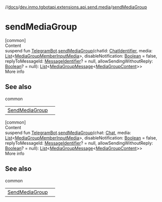 //[docs](../../index.md)/[dev.inmo.tgbotapi.extensions.api.send.media](index.md)/[sendMediaGroup](send-media-group.md)



# sendMediaGroup  
[common]  
Content  
suspend fun [TelegramBot](../dev.inmo.tgbotapi.bot/index.md#%5Bdev.inmo.tgbotapi.bot%2FTelegramBot%2F%2F%2FPointingToDeclaration%2F%5D%2FClasslikes%2F625018081).[sendMediaGroup](send-media-group.md)(chatId: [ChatIdentifier](../dev.inmo.tgbotapi.types/-chat-identifier/index.md), media: [List](https://kotlinlang.org/api/latest/jvm/stdlib/kotlin.collections/-list/index.html)<[MediaGroupMemberInputMedia](../dev.inmo.tgbotapi.types.InputMedia/-media-group-member-input-media/index.md)>, disableNotification: [Boolean](https://kotlinlang.org/api/latest/jvm/stdlib/kotlin/-boolean/index.html) = false, replyToMessageId: [MessageIdentifier](../dev.inmo.tgbotapi.types/index.md#%5Bdev.inmo.tgbotapi.types%2FMessageIdentifier%2F%2F%2FPointingToDeclaration%2F%5D%2FClasslikes%2F625018081)? = null, allowSendingWithoutReply: [Boolean](https://kotlinlang.org/api/latest/jvm/stdlib/kotlin/-boolean/index.html)? = null): [List](https://kotlinlang.org/api/latest/jvm/stdlib/kotlin.collections/-list/index.html)<[MediaGroupMessage](../dev.inmo.tgbotapi.types.message.abstracts/-media-group-message/index.md)<[MediaGroupContent](../dev.inmo.tgbotapi.types.message.content.abstracts/-media-group-content/index.md)>>  
More info  


## See also  
  
common  
  
| | |
|---|---|
| <a name="dev.inmo.tgbotapi.extensions.api.send.media//sendMediaGroup/dev.inmo.tgbotapi.bot.RequestsExecutor#dev.inmo.tgbotapi.types.ChatIdentifier#kotlin.collections.List[dev.inmo.tgbotapi.types.InputMedia.MediaGroupMemberInputMedia]#kotlin.Boolean#kotlin.Long?#kotlin.Boolean?/PointingToDeclaration/"></a>[SendMediaGroup](../dev.inmo.tgbotapi.requests.send.media/-send-media-group.md)| <a name="dev.inmo.tgbotapi.extensions.api.send.media//sendMediaGroup/dev.inmo.tgbotapi.bot.RequestsExecutor#dev.inmo.tgbotapi.types.ChatIdentifier#kotlin.collections.List[dev.inmo.tgbotapi.types.InputMedia.MediaGroupMemberInputMedia]#kotlin.Boolean#kotlin.Long?#kotlin.Boolean?/PointingToDeclaration/"></a>|
  
  


[common]  
Content  
suspend fun [TelegramBot](../dev.inmo.tgbotapi.bot/index.md#%5Bdev.inmo.tgbotapi.bot%2FTelegramBot%2F%2F%2FPointingToDeclaration%2F%5D%2FClasslikes%2F625018081).[sendMediaGroup](send-media-group.md)(chat: [Chat](../dev.inmo.tgbotapi.types.chat.abstracts/-chat/index.md), media: [List](https://kotlinlang.org/api/latest/jvm/stdlib/kotlin.collections/-list/index.html)<[MediaGroupMemberInputMedia](../dev.inmo.tgbotapi.types.InputMedia/-media-group-member-input-media/index.md)>, disableNotification: [Boolean](https://kotlinlang.org/api/latest/jvm/stdlib/kotlin/-boolean/index.html) = false, replyToMessageId: [MessageIdentifier](../dev.inmo.tgbotapi.types/index.md#%5Bdev.inmo.tgbotapi.types%2FMessageIdentifier%2F%2F%2FPointingToDeclaration%2F%5D%2FClasslikes%2F625018081)? = null, allowSendingWithoutReply: [Boolean](https://kotlinlang.org/api/latest/jvm/stdlib/kotlin/-boolean/index.html)? = null): [List](https://kotlinlang.org/api/latest/jvm/stdlib/kotlin.collections/-list/index.html)<[MediaGroupMessage](../dev.inmo.tgbotapi.types.message.abstracts/-media-group-message/index.md)<[MediaGroupContent](../dev.inmo.tgbotapi.types.message.content.abstracts/-media-group-content/index.md)>>  
More info  


## See also  
  
common  
  
| | |
|---|---|
| <a name="dev.inmo.tgbotapi.extensions.api.send.media//sendMediaGroup/dev.inmo.tgbotapi.bot.RequestsExecutor#dev.inmo.tgbotapi.types.chat.abstracts.Chat#kotlin.collections.List[dev.inmo.tgbotapi.types.InputMedia.MediaGroupMemberInputMedia]#kotlin.Boolean#kotlin.Long?#kotlin.Boolean?/PointingToDeclaration/"></a>[SendMediaGroup](../dev.inmo.tgbotapi.requests.send.media/-send-media-group.md)| <a name="dev.inmo.tgbotapi.extensions.api.send.media//sendMediaGroup/dev.inmo.tgbotapi.bot.RequestsExecutor#dev.inmo.tgbotapi.types.chat.abstracts.Chat#kotlin.collections.List[dev.inmo.tgbotapi.types.InputMedia.MediaGroupMemberInputMedia]#kotlin.Boolean#kotlin.Long?#kotlin.Boolean?/PointingToDeclaration/"></a>|
  
  




